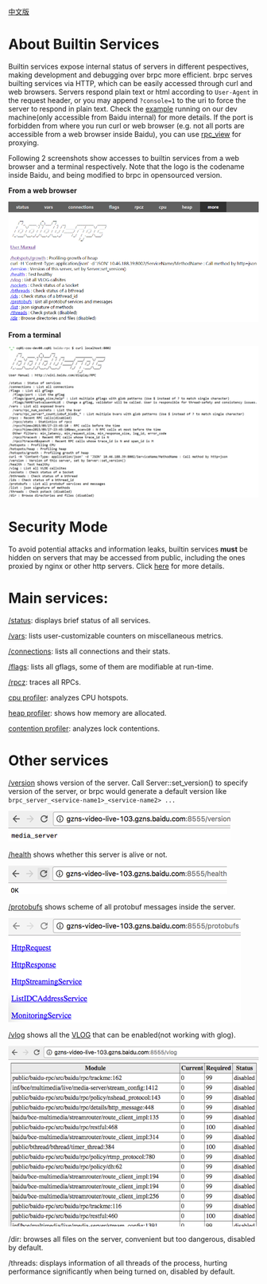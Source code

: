[中文版](../cn/builtin_service.md)

# About Builtin Services

Builtin services expose internal status of servers in different pespectives, making development and debugging over brpc more efficient. brpc serves builting services via HTTP, which can be easily accessed through curl and web browsers. Servers respond plain text or html according to `User-Agent` in the request header, or you may append `?console=1` to the uri to force the server to respond in plain text. Check the [example](http://brpc.baidu.com:8765/) running on our dev machine(only accessible from Baidu internal) for more details. If the port is forbidden from where you run curl or web browser (e.g. not all ports are accessible from a web browser inside Baidu), you can use [rpc_view](rpc_view.md) for proxying.

Following 2 screenshots show accesses to builtin services from a web browser and a terminal respectively.  Note that the logo is the codename inside Baidu, and being modified to brpc in opensourced version.

**From a web browser**

![img](../images/builtin_service_more.png)

**From a terminal**

![img](../images/builtin_service_from_console.png)

# Security Mode

To avoid potential attacks and information leaks, builtin services **must** be hidden on servers that may be accessed from public, including the ones proxied by nginx or other http servers. Click [here](server.md#security-mode) for more details.

# Main services:

[/status](status.md): displays brief status of all services.

[/vars](vars.md): lists user-customizable counters on miscellaneous metrics.

[/connections](../cn/connections.md): lists all connections and their stats.

[/flags](../cn/flags.md): lists all gflags, some of them are modifiable at run-time.

[/rpcz](../cn/rpcz.md): traces all RPCs.

[cpu profiler](../cn/cpu_profiler.md): analyzes CPU hotspots.

[heap profiler](../cn/heap_profiler.md): shows how memory are allocated.

[contention profiler](../cn/contention_profiler.md): analyzes lock contentions.

# Other services

[/version](http://brpc.baidu.com:8765/version) shows version of the server. Call Server::set_version() to specify version of the server, or brpc would generate a default version like `brpc_server_<service-name1>_<service-name2> ...`

![img](../images/version_service.png)

[/health](http://brpc.baidu.com:8765/health) shows whether this server is alive or not.

![img](../images/health_service.png)

[/protobufs](http://brpc.baidu.com:8765/protobufs) shows scheme of all protobuf messages inside the server.

![img](../images/protobufs_service.png)

[/vlog](http://brpc.baidu.com:8765/vlog) shows all the [VLOG](streaming_log.md#VLOG) that can be enabled(not working with glog).

![img](../images/vlog_service.png)

/dir: browses all files on the server, convenient but too dangerous, disabled by default.

/threads: displays information of all threads of the process, hurting performance significantly when being turned on, disabled by default.
